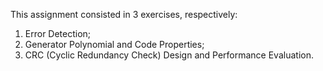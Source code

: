 This assignment consisted in 3 exercises, respectively:

1) Error Detection;
2) Generator Polynomial and Code Properties;
3) CRC (Cyclic Redundancy Check) Design and Performance Evaluation.
